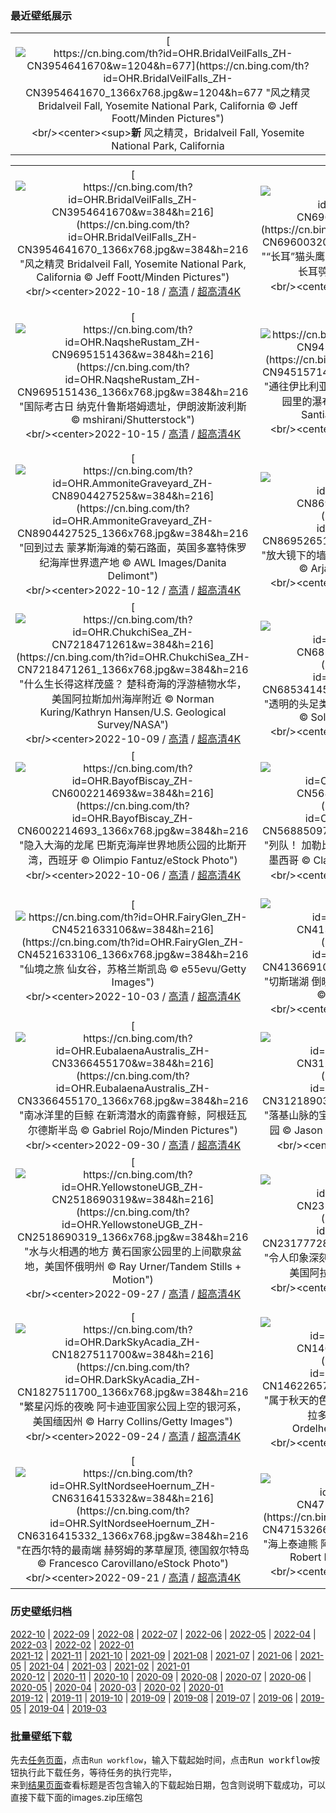 ### 最近壁纸展示
||
|:---:|
|[![https://cn.bing.com/th?id=OHR.BridalVeilFalls_ZH-CN3954641670&w=1204&h=677](https://cn.bing.com/th?id=OHR.BridalVeilFalls_ZH-CN3954641670_1366x768.jpg&w=1204&h=677 "风之精灵&#10;Bridalveil Fall, Yosemite National Park, California&#10;© Jeff Foott/Minden Pictures")](https://cn.bing.com/search?q=%e7%ba%a6%e5%a1%9e%e7%b1%b3%e8%92%82+%e6%96%b0%e5%a8%98%e9%9d%a2%e7%ba%b1%e7%80%91%e5%b8%83&form=hpcapt&mkt=zh-cn&filters=HpDate:"20221017_1600")<br/><center><sup>**新**</sup>&nbsp;风之精灵，Bridalveil Fall, Yosemite National Park, California<center/>|

||||
|:---:|:---:|:---:|
|[![https://cn.bing.com/th?id=OHR.BridalVeilFalls_ZH-CN3954641670&w=384&h=216](https://cn.bing.com/th?id=OHR.BridalVeilFalls_ZH-CN3954641670_1366x768.jpg&w=384&h=216 "风之精灵&#10;Bridalveil Fall, Yosemite National Park, California&#10;© Jeff Foott/Minden Pictures")](https://cn.bing.com/search?q=%e7%ba%a6%e5%a1%9e%e7%b1%b3%e8%92%82+%e6%96%b0%e5%a8%98%e9%9d%a2%e7%ba%b1%e7%80%91%e5%b8%83&form=hpcapt&mkt=zh-cn&filters=HpDate:"20221017_1600")<br/><center>2022-10-18 / [高清](https://cn.bing.com/th?id=OHR.BridalVeilFalls_ZH-CN3954641670_1920x1200.jpg&w=1920&h=1200) / [超高清4K](https://cn.bing.com/th?id=OHR.BridalVeilFalls_ZH-CN3954641670_UHD.jpg&w=3840&h=2160)<center/>|[![https://cn.bing.com/th?id=OHR.SwedenOwl_ZH-CN6960032096&w=384&h=216](https://cn.bing.com/th?id=OHR.SwedenOwl_ZH-CN6960032096_1366x768.jpg&w=384&h=216 "“长耳”猫头鹰&#10;捷克共和国波希米亚-摩拉维亚高地的长耳鸮&#10;© Ondrej Prosicky/Alamy")](https://cn.bing.com/search?q=%e9%95%bf%e8%80%b3%e9%b8%ae&form=hpcapt&mkt=zh-cn&filters=HpDate:"20221016_1600")<br/><center>2022-10-17 / [高清](https://cn.bing.com/th?id=OHR.SwedenOwl_ZH-CN6960032096_1920x1200.jpg&w=1920&h=1200) / [超高清4K](https://cn.bing.com/th?id=OHR.SwedenOwl_ZH-CN6960032096_UHD.jpg&w=3840&h=2160)<center/>|[![https://cn.bing.com/th?id=OHR.PrinceChristianSound_ZH-CN0274463143&w=384&h=216](https://cn.bing.com/th?id=OHR.PrinceChristianSound_ZH-CN0274463143_1366x768.jpg&w=384&h=216 "一座北部岛屿的南端&#10;克里斯蒂安王子之声，格陵兰岛&#10;© Posnov/Getty Images")](https://cn.bing.com/search?q=%e6%a0%bc%e9%99%b5%e5%85%b0%e5%b2%9b&form=hpcapt&mkt=zh-cn&filters=HpDate:"20221015_1600")<br/><center>2022-10-16 / [高清](https://cn.bing.com/th?id=OHR.PrinceChristianSound_ZH-CN0274463143_1920x1200.jpg&w=1920&h=1200) / [超高清8K](https://cn.bing.com/th?id=OHR.PrinceChristianSound_ZH-CN0274463143_UHD.jpg)<center/>|
|[![https://cn.bing.com/th?id=OHR.NaqsheRustam_ZH-CN9695151436&w=384&h=216](https://cn.bing.com/th?id=OHR.NaqsheRustam_ZH-CN9695151436_1366x768.jpg&w=384&h=216 "国际考古日&#10;纳克什鲁斯塔姆遗址，伊朗波斯波利斯&#10;© mshirani/Shutterstock")](https://cn.bing.com/search?q=%e6%b3%a2%e6%96%af%e6%b3%a2%e5%88%a9%e6%96%af&form=hpcapt&mkt=zh-cn&filters=HpDate:"20221014_1600")<br/><center>2022-10-15 / [高清](https://cn.bing.com/th?id=OHR.NaqsheRustam_ZH-CN9695151436_1920x1200.jpg&w=1920&h=1200) / [超高清4K](https://cn.bing.com/th?id=OHR.NaqsheRustam_ZH-CN9695151436_UHD.jpg&w=3840&h=2160)<center/>|[![https://cn.bing.com/th?id=OHR.RioArazas_ZH-CN9451571402&w=384&h=216](https://cn.bing.com/th?id=OHR.RioArazas_ZH-CN9451571402_1366x768.jpg&w=384&h=216 "通往伊比利亚的门户&#10;奥尔德萨和佩尔迪多山国家公园里的瀑布，西班牙比利牛斯山脉&#10;© David Santiago Garcia/Cavan Images")](https://cn.bing.com/search?q=%e5%a5%a5%e5%b0%94%e5%be%b7%e8%90%a8%e5%92%8c%e4%bd%a9%e5%b0%94%e8%bf%aa%e5%a4%9a%e5%b1%b1%e5%9b%bd%e5%ae%b6%e5%85%ac%e5%9b%ad&form=hpcapt&mkt=zh-cn&filters=HpDate:"20221013_1600")<br/><center>2022-10-14 / [高清](https://cn.bing.com/th?id=OHR.RioArazas_ZH-CN9451571402_1920x1200.jpg&w=1920&h=1200) / [超高清4K](https://cn.bing.com/th?id=OHR.RioArazas_ZH-CN9451571402_UHD.jpg&w=3840&h=2160)<center/>|[![https://cn.bing.com/th?id=OHR.AlaskaMoose_ZH-CN9148253690&w=384&h=216](https://cn.bing.com/th?id=OHR.AlaskaMoose_ZH-CN9148253690_1366x768.jpg&w=384&h=216 "驼鹿发情的季节&#10;迪纳利国家公园里的两只驼鹿，美国阿拉斯加州&#10;© Yva Momatiuk and John Eastcott/Minden Pictures")](https://cn.bing.com/search?q=%e9%a9%bc%e9%b9%bf&form=hpcapt&mkt=zh-cn&filters=HpDate:"20221012_1600")<br/><center>2022-10-13 / [高清](https://cn.bing.com/th?id=OHR.AlaskaMoose_ZH-CN9148253690_1920x1200.jpg&w=1920&h=1200) / [超高清4K](https://cn.bing.com/th?id=OHR.AlaskaMoose_ZH-CN9148253690_UHD.jpg&w=3840&h=2160)<center/>|
|[![https://cn.bing.com/th?id=OHR.AmmoniteGraveyard_ZH-CN8904427525&w=384&h=216](https://cn.bing.com/th?id=OHR.AmmoniteGraveyard_ZH-CN8904427525_1366x768.jpg&w=384&h=216 "回到过去&#10;蒙茅斯海滩的菊石路面，英国多塞特侏罗纪海岸世界遗产地&#10;© AWL Images/Danita Delimont")](https://cn.bing.com/search?q=%e4%be%8f%e7%bd%97%e7%ba%aa%e6%b5%b7%e5%b2%b8&form=hpcapt&mkt=zh-cn&filters=HpDate:"20221011_1600")<br/><center>2022-10-12 / [高清](https://cn.bing.com/th?id=OHR.AmmoniteGraveyard_ZH-CN8904427525_1920x1200.jpg&w=1920&h=1200) / [超高清4K](https://cn.bing.com/th?id=OHR.AmmoniteGraveyard_ZH-CN8904427525_UHD.jpg&w=3840&h=2160)<center/>|[![https://cn.bing.com/th?id=OHR.TortulaMoss_ZH-CN8695265186&w=384&h=216](https://cn.bing.com/th?id=OHR.TortulaMoss_ZH-CN8695265186_1366x768.jpg&w=384&h=216 "放大镜下的墙藓&#10;带着闪闪发光水滴的泛生墙藓, 荷兰&#10;© Arjan Troost/Minden Pictures")](https://cn.bing.com/search?q=%e6%b3%9b%e7%94%9f%e5%a2%99%e8%97%93&form=hpcapt&mkt=zh-cn&filters=HpDate:"20221010_1600")<br/><center>2022-10-11 / [高清](https://cn.bing.com/th?id=OHR.TortulaMoss_ZH-CN8695265186_1920x1200.jpg&w=1920&h=1200) / [超高清4K](https://cn.bing.com/th?id=OHR.TortulaMoss_ZH-CN8695265186_UHD.jpg&w=3840&h=2160)<center/>|[![https://cn.bing.com/th?id=OHR.ValvestinoDam_ZH-CN8397604653&w=384&h=216](https://cn.bing.com/th?id=OHR.ValvestinoDam_ZH-CN8397604653_1366x768.jpg&w=384&h=216 "穿越意大利峡湾之旅&#10;瓦伦蒂诺大坝，意大利伦巴第大区布雷西亚省&#10;© wmaster890/Getty Images")](https://cn.bing.com/search?q=%e7%93%a6%e4%bc%a6%e8%92%82%e8%af%ba%e5%85%ac%e5%9b%ad&form=hpcapt&mkt=zh-cn&filters=HpDate:"20221009_1600")<br/><center>2022-10-10 / [高清](https://cn.bing.com/th?id=OHR.ValvestinoDam_ZH-CN8397604653_1920x1200.jpg&w=1920&h=1200) / [超高清4K](https://cn.bing.com/th?id=OHR.ValvestinoDam_ZH-CN8397604653_UHD.jpg&w=3840&h=2160)<center/>|
|[![https://cn.bing.com/th?id=OHR.ChukchiSea_ZH-CN7218471261&w=384&h=216](https://cn.bing.com/th?id=OHR.ChukchiSea_ZH-CN7218471261_1366x768.jpg&w=384&h=216 "什么生长得这样茂盛？&#10;楚科奇海的浮游植物水华，美国阿拉斯加州海岸附近&#10;© Norman Kuring/Kathryn Hansen/U.S. Geological Survey/NASA")](https://cn.bing.com/search?q=%e6%b5%ae%e6%b8%b8%e6%a4%8d%e7%89%a9%e6%b0%b4%e5%8d%8e&form=hpcapt&mkt=zh-cn&filters=HpDate:"20221008_1600")<br/><center>2022-10-09 / [高清](https://cn.bing.com/th?id=OHR.ChukchiSea_ZH-CN7218471261_1920x1200.jpg&w=1920&h=1200) / [超高清4K](https://cn.bing.com/th?id=OHR.ChukchiSea_ZH-CN7218471261_UHD.jpg&w=3840&h=2160)<center/>|[![https://cn.bing.com/th?id=OHR.GlassOctopus_ZH-CN6853414529&w=384&h=216](https://cn.bing.com/th?id=OHR.GlassOctopus_ZH-CN6853414529_1366x768.jpg&w=384&h=216 "透明的头足类动物&#10;佛得角附近大西洋中的玻璃章鱼&#10;© Solvin Zankl/Minden Pictures")](https://cn.bing.com/search?q=%e7%8e%bb%e7%92%83%e7%ab%a0%e9%b1%bc&form=hpcapt&mkt=zh-cn&filters=HpDate:"20221007_1600")<br/><center>2022-10-08 / [高清](https://cn.bing.com/th?id=OHR.GlassOctopus_ZH-CN6853414529_1920x1200.jpg&w=1920&h=1200) / [超高清4K](https://cn.bing.com/th?id=OHR.GlassOctopus_ZH-CN6853414529_UHD.jpg&w=3840&h=2160)<center/>|[![https://cn.bing.com/th?id=OHR.WindermereHills_ZH-CN6614218161&w=384&h=216](https://cn.bing.com/th?id=OHR.WindermereHills_ZH-CN6614218161_1366x768.jpg&w=384&h=216 "英国中部最美丽的风景&#10;温德米尔湖的风景，坎布里亚湖区，英格兰&#10;© Chris Warren/eStock Photo")](https://cn.bing.com/search?q=%e6%b8%a9%e5%be%b7%e7%b1%b3%e5%b0%94%e6%b9%96&form=hpcapt&mkt=zh-cn&filters=HpDate:"20221006_1600")<br/><center>2022-10-07 / [高清](https://cn.bing.com/th?id=OHR.WindermereHills_ZH-CN6614218161_1920x1200.jpg&w=1920&h=1200) / [超高清4K](https://cn.bing.com/th?id=OHR.WindermereHills_ZH-CN6614218161_UHD.jpg&w=3840&h=2160)<center/>|
|[![https://cn.bing.com/th?id=OHR.BayofBiscay_ZH-CN6002214693&w=384&h=216](https://cn.bing.com/th?id=OHR.BayofBiscay_ZH-CN6002214693_1366x768.jpg&w=384&h=216 "隐入大海的龙尾&#10;巴斯克海岸世界地质公园的比斯开湾，西班牙&#10;© Olimpio Fantuz/eStock Photo")](https://cn.bing.com/search?q=%e5%b7%b4%e6%96%af%e5%85%8b%e6%b5%b7%e5%b2%b8%e4%b8%96%e7%95%8c%e5%9c%b0%e8%b4%a8%e5%85%ac%e5%9b%ad&form=hpcapt&mkt=zh-cn&filters=HpDate:"20221005_1600")<br/><center>2022-10-06 / [高清](https://cn.bing.com/th?id=OHR.BayofBiscay_ZH-CN6002214693_1920x1200.jpg&w=1920&h=1200) / [超高清4K](https://cn.bing.com/th?id=OHR.BayofBiscay_ZH-CN6002214693_UHD.jpg&w=3840&h=2160)<center/>|[![https://cn.bing.com/th?id=OHR.FlamingoTeacher_ZH-CN5688509752&w=384&h=216](https://cn.bing.com/th?id=OHR.FlamingoTeacher_ZH-CN5688509752_1366x768.jpg&w=384&h=216 "列队！&#10;加勒比海红鹳，里奥拉加托斯自然保护区，墨西哥&#10;© Claudio Contreras/Minden Pictures")](https://cn.bing.com/search?q=%e4%b8%96%e7%95%8c%e6%95%99%e5%b8%88%e6%97%a5&form=hpcapt&mkt=zh-cn&filters=HpDate:"20221004_1600")<br/><center>2022-10-05 / [高清](https://cn.bing.com/th?id=OHR.FlamingoTeacher_ZH-CN5688509752_1920x1200.jpg&w=1920&h=1200) / [超高清4K](https://cn.bing.com/th?id=OHR.FlamingoTeacher_ZH-CN5688509752_UHD.jpg&w=3840&h=2160)<center/>|[![https://cn.bing.com/th?id=OHR.ChongyangFestival_ZH-CN5260976551&w=384&h=216](https://cn.bing.com/th?id=OHR.ChongyangFestival_ZH-CN5260976551_1366x768.jpg&w=384&h=216 "今天我们去爬山吧&#10;黄山的日出，中国&#10;© zhouyousifang/Getty Images")](https://cn.bing.com/search?q=%e9%bb%84%e5%b1%b1&form=hpcapt&mkt=zh-cn&filters=HpDate:"20221003_1600")<br/><center>2022-10-04 / [高清](https://cn.bing.com/th?id=OHR.ChongyangFestival_ZH-CN5260976551_1920x1200.jpg&w=1920&h=1200) / [超高清](https://cn.bing.com/th?id=OHR.ChongyangFestival_ZH-CN5260976551_UHD.jpg)<center/>|
|[![https://cn.bing.com/th?id=OHR.FairyGlen_ZH-CN4521633106&w=384&h=216](https://cn.bing.com/th?id=OHR.FairyGlen_ZH-CN4521633106_1366x768.jpg&w=384&h=216 "仙境之旅&#10;仙女谷，苏格兰斯凯岛&#10;© e55evu/Getty Images")](https://cn.bing.com/search?q=%e8%8b%8f%e6%a0%bc%e5%85%b0%e6%96%af%e5%87%af%e5%b2%9b&form=hpcapt&mkt=zh-cn&filters=HpDate:"20221002_1600")<br/><center>2022-10-03 / [高清](https://cn.bing.com/th?id=OHR.FairyGlen_ZH-CN4521633106_1920x1200.jpg&w=1920&h=1200) / [超高清4K](https://cn.bing.com/th?id=OHR.FairyGlen_ZH-CN4521633106_UHD.jpg&w=3840&h=2160)<center/>|[![https://cn.bing.com/th?id=OHR.LacChesserys_ZH-CN4136691056&w=384&h=216](https://cn.bing.com/th?id=OHR.LacChesserys_ZH-CN4136691056_1366x768.jpg&w=384&h=216 "切斯瑞湖&#10;倒映在湖中的勃朗峰山脉，法国霞慕尼市&#10;© Stefan Huwiler/Alamy")](https://cn.bing.com/search?q=%e5%8b%83%e6%9c%97%e5%b3%b0&form=hpcapt&mkt=zh-cn&filters=HpDate:"20221001_1600")<br/><center>2022-10-02 / [高清](https://cn.bing.com/th?id=OHR.LacChesserys_ZH-CN4136691056_1920x1200.jpg&w=1920&h=1200) / [超高清4K](https://cn.bing.com/th?id=OHR.LacChesserys_ZH-CN4136691056_UHD.jpg&w=3840&h=2160)<center/>|[![https://cn.bing.com/th?id=OHR.NationalDay2022_ZH-CN3861603311&w=384&h=216](https://cn.bing.com/th?id=OHR.NationalDay2022_ZH-CN3861603311_1366x768.jpg&w=384&h=216 "祖国生日快乐！&#10;山上的日出，河北蔚县&#10;© zhao zhenhao/Getty Images")](https://cn.bing.com/search?q=%e5%9b%bd%e5%ba%86%e8%8a%82&form=hpcapt&mkt=zh-cn&filters=HpDate:"20220930_1600")<br/><center>2022-10-01 / [高清](https://cn.bing.com/th?id=OHR.NationalDay2022_ZH-CN3861603311_1920x1200.jpg&w=1920&h=1200) / [超高清4K](https://cn.bing.com/th?id=OHR.NationalDay2022_ZH-CN3861603311_UHD.jpg&w=3840&h=2160)<center/>|
|[![https://cn.bing.com/th?id=OHR.EubalaenaAustralis_ZH-CN3366455170&w=384&h=216](https://cn.bing.com/th?id=OHR.EubalaenaAustralis_ZH-CN3366455170_1366x768.jpg&w=384&h=216 "南冰洋里的巨鲸&#10;在新湾潜水的南露脊鲸，阿根廷瓦尔德斯半岛&#10;© Gabriel Rojo/Minden Pictures")](https://cn.bing.com/search?q=%e5%8d%97%e9%9c%b2%e8%84%8a%e9%b2%b8&form=hpcapt&mkt=zh-cn&filters=HpDate:"20220929_1600")<br/><center>2022-09-30 / [高清](https://cn.bing.com/th?id=OHR.EubalaenaAustralis_ZH-CN3366455170_1920x1200.jpg&w=1920&h=1200) / [超高清4K](https://cn.bing.com/th?id=OHR.EubalaenaAustralis_ZH-CN3366455170_UHD.jpg&w=3840&h=2160)<center/>|[![https://cn.bing.com/th?id=OHR.JohnstonWater_ZH-CN3121890365&w=384&h=216](https://cn.bing.com/th?id=OHR.JohnstonWater_ZH-CN3121890365_1366x768.jpg&w=384&h=216 "落基山脉的宝石&#10;约翰斯顿峡谷，加拿大班夫国家公园&#10;© Jason Hatfield/TANDEM Stills + Motion")](https://cn.bing.com/search?q=%e5%8a%a0%e6%8b%bf%e5%a4%a7%e7%8f%ad%e5%a4%ab%e5%9b%bd%e5%ae%b6%e5%85%ac%e5%9b%ad&form=hpcapt&mkt=zh-cn&filters=HpDate:"20220928_1600")<br/><center>2022-09-29 / [高清](https://cn.bing.com/th?id=OHR.JohnstonWater_ZH-CN3121890365_1920x1200.jpg&w=1920&h=1200) / [超高清](https://cn.bing.com/th?id=OHR.JohnstonWater_ZH-CN3121890365_UHD.jpg)<center/>|[![https://cn.bing.com/th?id=OHR.FosterCoveredBridge_ZH-CN2672988563&w=384&h=216](https://cn.bing.com/th?id=OHR.FosterCoveredBridge_ZH-CN2672988563_1366x768.jpg&w=384&h=216 "一场现代化的重建&#10;卡伯特镇的福斯特廊桥，美国佛蒙特州&#10;© Alan Majchrowicz/Getty Images")](https://cn.bing.com/search?q=%e7%a6%8f%e6%96%af%e7%89%b9%e5%bb%8a%e6%a1%a5&form=hpcapt&mkt=zh-cn&filters=HpDate:"20220927_1600")<br/><center>2022-09-28 / [高清](https://cn.bing.com/th?id=OHR.FosterCoveredBridge_ZH-CN2672988563_1920x1200.jpg&w=1920&h=1200) / [超高清4K](https://cn.bing.com/th?id=OHR.FosterCoveredBridge_ZH-CN2672988563_UHD.jpg&w=3840&h=2160)<center/>|
|[![https://cn.bing.com/th?id=OHR.YellowstoneUGB_ZH-CN2518690319&w=384&h=216](https://cn.bing.com/th?id=OHR.YellowstoneUGB_ZH-CN2518690319_1366x768.jpg&w=384&h=216 "水与火相遇的地方&#10;黄石国家公园里的上间歇泉盆地，美国怀俄明州&#10;© Ray Urner/Tandem Stills + Motion")](https://cn.bing.com/search?q=%e4%b8%8a%e9%97%b4%e6%ad%87%e6%b3%89%e7%9b%86%e5%9c%b0&form=hpcapt&mkt=zh-cn&filters=HpDate:"20220926_1600")<br/><center>2022-09-27 / [高清](https://cn.bing.com/th?id=OHR.YellowstoneUGB_ZH-CN2518690319_1920x1200.jpg&w=1920&h=1200) / [超高清4K](https://cn.bing.com/th?id=OHR.YellowstoneUGB_ZH-CN2518690319_UHD.jpg&w=3840&h=2160)<center/>|[![https://cn.bing.com/th?id=OHR.SusitnaRiver_ZH-CN2317772890&w=384&h=216](https://cn.bing.com/th?id=OHR.SusitnaRiver_ZH-CN2317772890_1366x768.jpg&w=384&h=216 "令人印象深刻的时刻&#10;两头穿越苏西特纳河的驯鹿，美国阿拉斯加&#10;© Tim Plowden/Alamy")](https://cn.bing.com/search?q=%e9%a9%af%e9%b9%bf&form=hpcapt&mkt=zh-cn&filters=HpDate:"20220925_1600")<br/><center>2022-09-26 / [高清](https://cn.bing.com/th?id=OHR.SusitnaRiver_ZH-CN2317772890_1920x1200.jpg&w=1920&h=1200) / [超高清4K](https://cn.bing.com/th?id=OHR.SusitnaRiver_ZH-CN2317772890_UHD.jpg&w=3840&h=2160)<center/>|[![https://cn.bing.com/th?id=OHR.AmazonMangroves_ZH-CN2154443859&w=384&h=216](https://cn.bing.com/th?id=OHR.AmazonMangroves_ZH-CN2154443859_1366x768.jpg&w=384&h=216 "匆匆而逝的河流&#10;亚马逊河鸟瞰图，巴西&#10;© Curioso.Photography/Shutterstock")](https://cn.bing.com/search?q=%e4%ba%9a%e9%a9%ac%e9%80%8a%e6%b2%b3&form=hpcapt&mkt=zh-cn&filters=HpDate:"20220924_1600")<br/><center>2022-09-25 / [高清](https://cn.bing.com/th?id=OHR.AmazonMangroves_ZH-CN2154443859_1920x1200.jpg&w=1920&h=1200) / [超高清4K](https://cn.bing.com/th?id=OHR.AmazonMangroves_ZH-CN2154443859_UHD.jpg&w=3840&h=2160)<center/>|
|[![https://cn.bing.com/th?id=OHR.DarkSkyAcadia_ZH-CN1827511700&w=384&h=216](https://cn.bing.com/th?id=OHR.DarkSkyAcadia_ZH-CN1827511700_1366x768.jpg&w=384&h=216 "繁星闪烁的夜晚&#10;阿卡迪亚国家公园上空的银河系，美国缅因州&#10;© Harry Collins/Getty Images")](https://cn.bing.com/search?q=%e9%98%bf%e5%8d%a1%e8%bf%aa%e4%ba%9a%e5%9b%bd%e5%ae%b6%e5%85%ac%e5%9b%ad&form=hpcapt&mkt=zh-cn&filters=HpDate:"20220923_1600")<br/><center>2022-09-24 / [高清](https://cn.bing.com/th?id=OHR.DarkSkyAcadia_ZH-CN1827511700_1920x1200.jpg&w=1920&h=1200) / [超高清4K](https://cn.bing.com/th?id=OHR.DarkSkyAcadia_ZH-CN1827511700_UHD.jpg&w=3840&h=2160)<center/>|[![https://cn.bing.com/th?id=OHR.LastDollarRoad_ZH-CN1462265798&w=384&h=216](https://cn.bing.com/th?id=OHR.LastDollarRoad_ZH-CN1462265798_1366x768.jpg&w=384&h=216 "属于秋天的色彩&#10;最后一美元公路旁的白杨树，科罗拉多州特鲁莱德市附近&#10;© Grant Ordelheide/Tandem Stills + Motion")](https://cn.bing.com/search?q=%e7%a7%8b%e5%88%86&form=hpcapt&mkt=zh-cn&filters=HpDate:"20220922_1600")<br/><center>2022-09-23 / [高清](https://cn.bing.com/th?id=OHR.LastDollarRoad_ZH-CN1462265798_1920x1200.jpg&w=1920&h=1200) / [超高清4K](https://cn.bing.com/th?id=OHR.LastDollarRoad_ZH-CN1462265798_UHD.jpg&w=3840&h=2160)<center/>|[![https://cn.bing.com/th?id=OHR.SpringPoint_ZH-CN6445792697&w=384&h=216](https://cn.bing.com/th?id=OHR.SpringPoint_ZH-CN6445792697_1366x768.jpg&w=384&h=216 "一个小而强大的守护者&#10;春角礁灯塔，缅因州南波特兰&#10;© Haizhan Zheng/Getty Images")](https://cn.bing.com/search?q=%e7%bc%85%e5%9b%a0%e5%b7%9e%e7%81%af%e5%a1%94&form=hpcapt&mkt=zh-cn&filters=HpDate:"20220921_1600")<br/><center>2022-09-22 / [高清](https://cn.bing.com/th?id=OHR.SpringPoint_ZH-CN6445792697_1920x1200.jpg&w=1920&h=1200) / [超高清4K](https://cn.bing.com/th?id=OHR.SpringPoint_ZH-CN6445792697_UHD.jpg&w=3840&h=2160)<center/>|
|[![https://cn.bing.com/th?id=OHR.SyltNordseeHoernum_ZH-CN6316415332&w=384&h=216](https://cn.bing.com/th?id=OHR.SyltNordseeHoernum_ZH-CN6316415332_1366x768.jpg&w=384&h=216 "在西尔特的最南端&#10;赫努姆的茅草屋顶, 德国叙尔特岛&#10;© Francesco Carovillano/eStock Photo")](https://cn.bing.com/search?q=H%c3%b6rnum+(Sylt)&form=hpcapt&mkt=zh-cn&filters=HpDate:"20220920_1600")<br/><center>2022-09-21 / [高清](https://cn.bing.com/th?id=OHR.SyltNordseeHoernum_ZH-CN6316415332_1920x1200.jpg&w=1920&h=1200) / [超高清4K](https://cn.bing.com/th?id=OHR.SyltNordseeHoernum_ZH-CN6316415332_UHD.jpg&w=3840&h=2160)<center/>|[![https://cn.bing.com/th?id=OHR.SitkaOtters_ZH-CN4715326633&w=384&h=216](https://cn.bing.com/th?id=OHR.SitkaOtters_ZH-CN4715326633_1366x768.jpg&w=384&h=216 "海上泰迪熊&#10;阿拉斯加州锡特卡海峡的海獭，美国&#10;© Robert Harding/Offset/Shutterstock")](https://cn.bing.com/search?q=%e6%b5%b7%e7%8d%ad&form=hpcapt&mkt=zh-cn&filters=HpDate:"20220919_1600")<br/><center>2022-09-20 / [高清](https://cn.bing.com/th?id=OHR.SitkaOtters_ZH-CN4715326633_1920x1200.jpg&w=1920&h=1200) / [超高清4K](https://cn.bing.com/th?id=OHR.SitkaOtters_ZH-CN4715326633_UHD.jpg&w=3840&h=2160)<center/>|[![https://cn.bing.com/th?id=OHR.SanMartinoVillage_ZH-CN4623104087&w=384&h=216](https://cn.bing.com/th?id=OHR.SanMartinoVillage_ZH-CN4623104087_1366x768.jpg&w=384&h=216 "山峦间的光辉之城&#10;巴斯利卡塔的卡斯泰尔梅扎诺村，意大利&#10;© Roberto Moiola/Getty Images")](https://cn.bing.com/search?q=%e5%b7%b4%e6%96%af%e5%88%a9%e5%8d%a1%e5%a1%94&form=hpcapt&mkt=zh-cn&filters=HpDate:"20220918_1600")<br/><center>2022-09-19 / [高清](https://cn.bing.com/th?id=OHR.SanMartinoVillage_ZH-CN4623104087_1920x1200.jpg&w=1920&h=1200) / [超高清4K](https://cn.bing.com/th?id=OHR.SanMartinoVillage_ZH-CN4623104087_UHD.jpg&w=3840&h=2160)<center/>|


### 历史壁纸归档
[2022-10](views/2022/2022-10.md) | [2022-09](views/2022/2022-09.md) | [2022-08](views/2022/2022-08.md) | [2022-07](views/2022/2022-07.md) | [2022-06](views/2022/2022-06.md) | [2022-05](views/2022/2022-05.md) | [2022-04](views/2022/2022-04.md) | [2022-03](views/2022/2022-03.md) | [2022-02](views/2022/2022-02.md) | [2022-01](views/2022/2022-01.md)  
[2021-12](views/2021/2021-12.md) | [2021-11](views/2021/2021-11.md) | [2021-10](views/2021/2021-10.md) | [2021-09](views/2021/2021-09.md) | [2021-08](views/2021/2021-08.md) | [2021-07](views/2021/2021-07.md) | [2021-06](views/2021/2021-06.md) | [2021-05](views/2021/2021-05.md) | [2021-04](views/2021/2021-04.md) | [2021-03](views/2021/2021-03.md) | [2021-02](views/2021/2021-02.md) | [2021-01](views/2021/2021-01.md)  
[2020-12](views/2020/2020-12.md) | [2020-11](views/2020/2020-11.md) | [2020-10](views/2020/2020-10.md) | [2020-09](views/2020/2020-09.md) | [2020-08](views/2020/2020-08.md) | [2020-07](views/2020/2020-07.md) | [2020-06](views/2020/2020-06.md) | [2020-05](views/2020/2020-05.md) | [2020-04](views/2020/2020-04.md) | [2020-03](views/2020/2020-03.md) | [2020-02](views/2020/2020-02.md) | [2020-01](views/2020/2020-01.md)  
[2019-12](views/2019/2019-12.md) | [2019-11](views/2019/2019-11.md) | [2019-10](views/2019/2019-10.md) | [2019-09](views/2019/2019-09.md) | [2019-08](views/2019/2019-08.md) | [2019-07](views/2019/2019-07.md) | [2019-06](views/2019/2019-06.md) | [2019-05](views/2019/2019-05.md) | [2019-04](views/2019/2019-04.md) | [2019-03](views/2019/2019-03.md)


### 批量壁纸下载
先去[任务页面](https://github.com/wefashe/image-save/actions/workflows/mydown.yml)，点击`Run workflow`，输入下载起始时间，点击<kbd>Run workflow</kbd>按钮执行此下载任务，等待任务的执行完毕，  
来到[结果页面](https://github.com/wefashe/image-save/releases/tag/down_zip_tag)查看标题是否包含输入的下载起始日期，包含则说明下载成功，可以直接下载下面的images.zip压缩包  
